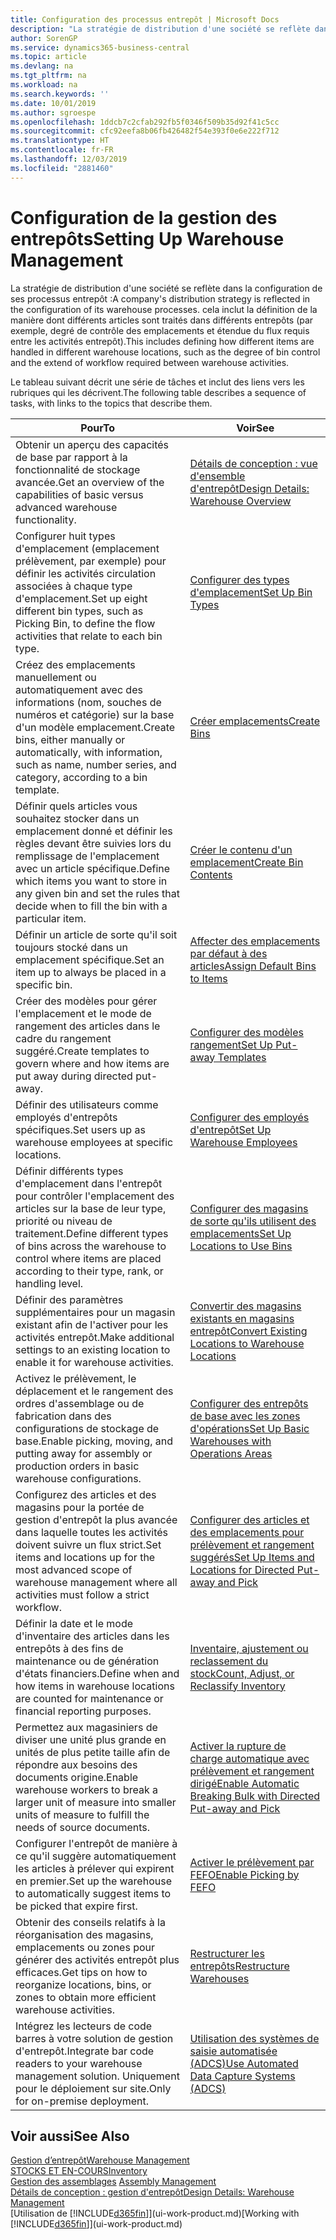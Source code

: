 ```yaml
---
title: Configuration des processus entrepôt | Microsoft Docs
description: "La stratégie de distribution d'une société se reflète dans la configuration de ses processus entrepôt : cela inclut la définition de la manière dont différents articles sont traités dans différents entrepôts (par exemple, degré de contrôle des emplacements et étendue du flux requis entre les activités entrepôt)."
author: SorenGP
ms.service: dynamics365-business-central
ms.topic: article
ms.devlang: na
ms.tgt_pltfrm: na
ms.workload: na
ms.search.keywords: ''
ms.date: 10/01/2019
ms.author: sgroespe
ms.openlocfilehash: 1ddcb7c2cfab292fb5f0346f509b35d92f41c5cc
ms.sourcegitcommit: cfc92eefa8b06fb426482f54e393f0e6e222f712
ms.translationtype: HT
ms.contentlocale: fr-FR
ms.lasthandoff: 12/03/2019
ms.locfileid: "2881460"
---
```

# <a name="setting-up-warehouse-management"></a><span data-ttu-id="23ff8-104">Configuration de la gestion des entrepôts</span><span class="sxs-lookup"><span data-stu-id="23ff8-104">Setting Up Warehouse Management</span></span>
<span data-ttu-id="23ff8-105">La stratégie de distribution d'une société se reflète dans la configuration de ses processus entrepôt :</span><span class="sxs-lookup"><span data-stu-id="23ff8-105">A company's distribution strategy is reflected in the configuration of its warehouse processes.</span></span> <span data-ttu-id="23ff8-106">cela inclut la définition de la manière dont différents articles sont traités dans différents entrepôts (par exemple, degré de contrôle des emplacements et étendue du flux requis entre les activités entrepôt).</span><span class="sxs-lookup"><span data-stu-id="23ff8-106">This includes defining how different items are handled in different warehouse locations, such as the degree of bin control and the extend of workflow required between warehouse activities.</span></span>  

 <span data-ttu-id="23ff8-107">Le tableau suivant décrit une série de tâches et inclut des liens vers les rubriques qui les décrivent.</span><span class="sxs-lookup"><span data-stu-id="23ff8-107">The following table describes a sequence of tasks, with links to the topics that describe them.</span></span>   

|<span data-ttu-id="23ff8-108">**Pour**</span><span class="sxs-lookup"><span data-stu-id="23ff8-108">**To**</span></span>|<span data-ttu-id="23ff8-109">**Voir**</span><span class="sxs-lookup"><span data-stu-id="23ff8-109">**See**</span></span>|  
|------------|-------------|  
|<span data-ttu-id="23ff8-110">Obtenir un aperçu des capacités de base par rapport à la fonctionnalité de stockage avancée.</span><span class="sxs-lookup"><span data-stu-id="23ff8-110">Get an overview of the capabilities of basic versus advanced warehouse functionality.</span></span>|[<span data-ttu-id="23ff8-111">Détails de conception : vue d'ensemble d'entrepôt</span><span class="sxs-lookup"><span data-stu-id="23ff8-111">Design Details: Warehouse Overview</span></span>](design-details-warehouse-overview.md)|  
|<span data-ttu-id="23ff8-112">Configurer huit types d'emplacement (emplacement prélèvement, par exemple) pour définir les activités circulation associées à chaque type d'emplacement.</span><span class="sxs-lookup"><span data-stu-id="23ff8-112">Set up eight different bin types, such as Picking Bin, to define the flow activities that relate to each bin type.</span></span>|[<span data-ttu-id="23ff8-113">Configurer des types d'emplacement</span><span class="sxs-lookup"><span data-stu-id="23ff8-113">Set Up Bin Types</span></span>](warehouse-how-to-set-up-bin-types.md)|  
|<span data-ttu-id="23ff8-114">Créez des emplacements manuellement ou automatiquement avec des informations (nom, souches de numéros et catégorie) sur la base d'un modèle emplacement.</span><span class="sxs-lookup"><span data-stu-id="23ff8-114">Create bins, either manually or automatically, with information, such as name, number series, and category, according to a bin template.</span></span>|[<span data-ttu-id="23ff8-115">Créer emplacements</span><span class="sxs-lookup"><span data-stu-id="23ff8-115">Create Bins</span></span>](warehouse-how-to-create-individual-bins.md)|  
|<span data-ttu-id="23ff8-116">Définir quels articles vous souhaitez stocker dans un emplacement donné et définir les règles devant être suivies lors du remplissage de l'emplacement avec un article spécifique.</span><span class="sxs-lookup"><span data-stu-id="23ff8-116">Define which items you want to store in any given bin and set the rules that decide when to fill the bin with a particular item.</span></span>|[<span data-ttu-id="23ff8-117">Créer le contenu d'un emplacement</span><span class="sxs-lookup"><span data-stu-id="23ff8-117">Create Bin Contents</span></span>](warehouse-how-to-set-up-bin-contents.md)|  
|<span data-ttu-id="23ff8-118">Définir un article de sorte qu'il soit toujours stocké dans un emplacement spécifique.</span><span class="sxs-lookup"><span data-stu-id="23ff8-118">Set an item up to always be placed in a specific bin.</span></span>|[<span data-ttu-id="23ff8-119">Affecter des emplacements par défaut à des articles</span><span class="sxs-lookup"><span data-stu-id="23ff8-119">Assign Default Bins to Items</span></span>](warehouse-how-to-assign-default-bins-to-items.md)|
|<span data-ttu-id="23ff8-120">Créer des modèles pour gérer l'emplacement et le mode de rangement des articles dans le cadre du rangement suggéré.</span><span class="sxs-lookup"><span data-stu-id="23ff8-120">Create templates to govern where and how items are put away during directed put-away.</span></span>|[<span data-ttu-id="23ff8-121">Configurer des modèles rangement</span><span class="sxs-lookup"><span data-stu-id="23ff8-121">Set Up Put-away Templates</span></span>](warehouse-how-to-set-up-put-away-templates.md)|
|<span data-ttu-id="23ff8-122">Définir des utilisateurs comme employés d'entrepôts spécifiques.</span><span class="sxs-lookup"><span data-stu-id="23ff8-122">Set users up as warehouse employees at specific locations.</span></span>|[<span data-ttu-id="23ff8-123">Configurer des employés d'entrepôt</span><span class="sxs-lookup"><span data-stu-id="23ff8-123">Set Up Warehouse Employees</span></span>](warehouse-how-to-set-up-warehouse-employees.md)|
|<span data-ttu-id="23ff8-124">Définir différents types d'emplacement dans l'entrepôt pour contrôler l'emplacement des articles sur la base de leur type, priorité ou niveau de traitement.</span><span class="sxs-lookup"><span data-stu-id="23ff8-124">Define different types of bins across the warehouse to control where items are placed according to their type, rank, or handling level.</span></span>|[<span data-ttu-id="23ff8-125">Configurer des magasins de sorte qu'ils utilisent des emplacements</span><span class="sxs-lookup"><span data-stu-id="23ff8-125">Set Up Locations to Use Bins</span></span>](warehouse-how-to-set-up-locations-to-use-bins.md)|
|<span data-ttu-id="23ff8-126">Définir des paramètres supplémentaires pour un magasin existant afin de l'activer pour les activités entrepôt.</span><span class="sxs-lookup"><span data-stu-id="23ff8-126">Make additional settings to an existing location to enable it for warehouse activities.</span></span>|[<span data-ttu-id="23ff8-127">Convertir des magasins existants en magasins entrepôt</span><span class="sxs-lookup"><span data-stu-id="23ff8-127">Convert Existing Locations to Warehouse Locations</span></span>](warehouse-how-to-convert-existing-locations-to-warehouse-locations.md)|
|<span data-ttu-id="23ff8-128">Activez le prélèvement, le déplacement et le rangement des ordres d'assemblage ou de fabrication dans des configurations de stockage de base.</span><span class="sxs-lookup"><span data-stu-id="23ff8-128">Enable picking, moving, and putting away for assembly or production orders in basic warehouse configurations.</span></span>|[<span data-ttu-id="23ff8-129">Configurer des entrepôts de base avec les zones d'opérations</span><span class="sxs-lookup"><span data-stu-id="23ff8-129">Set Up Basic Warehouses with Operations Areas</span></span>](warehouse-how-to-set-up-basic-warehouses-with-operations-areas.md)|  
|<span data-ttu-id="23ff8-130">Configurez des articles et des magasins pour la portée de gestion d'entrepôt la plus avancée dans laquelle toutes les activités doivent suivre un flux strict.</span><span class="sxs-lookup"><span data-stu-id="23ff8-130">Set items and locations up for the most advanced scope of warehouse management where all activities must follow a strict workflow.</span></span>|[<span data-ttu-id="23ff8-131">Configurer des articles et des emplacements pour prélèvement et rangement suggérés</span><span class="sxs-lookup"><span data-stu-id="23ff8-131">Set Up Items and Locations for Directed Put-away and Pick</span></span>](warehouse-how-to-set-up-items-for-directed-put-away-and-pick.md)|  
|<span data-ttu-id="23ff8-132">Définir la date et le mode d'inventaire des articles dans les entrepôts à des fins de maintenance ou de génération d'états financiers.</span><span class="sxs-lookup"><span data-stu-id="23ff8-132">Define when and how items in warehouse locations are counted for maintenance or financial reporting purposes.</span></span>|[<span data-ttu-id="23ff8-133">Inventaire, ajustement ou reclassement du stock</span><span class="sxs-lookup"><span data-stu-id="23ff8-133">Count, Adjust, or Reclassify Inventory</span></span>](inventory-how-count-adjust-reclassify.md)|
|<span data-ttu-id="23ff8-134">Permettez aux magasiniers de diviser une unité plus grande en unités de plus petite taille afin de répondre aux besoins des documents origine.</span><span class="sxs-lookup"><span data-stu-id="23ff8-134">Enable warehouse workers to break a larger unit of measure into smaller units of measure to fulfill the needs of source documents.</span></span>|[<span data-ttu-id="23ff8-135">Activer la rupture de charge automatique avec prélèvement et rangement dirigé</span><span class="sxs-lookup"><span data-stu-id="23ff8-135">Enable Automatic Breaking Bulk with Directed Put-away and Pick</span></span>](warehouse-enable-automatic-breaking-bulk-with-directed-put-away-and-pick.md)|  
|<span data-ttu-id="23ff8-136">Configurer l'entrepôt de manière à ce qu'il suggère automatiquement les articles à prélever qui expirent en premier.</span><span class="sxs-lookup"><span data-stu-id="23ff8-136">Set up the warehouse to automatically suggest items to be picked that expire first.</span></span>|[<span data-ttu-id="23ff8-137">Activer le prélèvement par FEFO</span><span class="sxs-lookup"><span data-stu-id="23ff8-137">Enable Picking by FEFO</span></span>](warehouse-picking-by-fefo.md)|
|<span data-ttu-id="23ff8-138">Obtenir des conseils relatifs à la réorganisation des magasins, emplacements ou zones pour générer des activités entrepôt plus efficaces.</span><span class="sxs-lookup"><span data-stu-id="23ff8-138">Get tips on how to reorganize locations, bins, or zones to obtain more efficient warehouse activities.</span></span>|[<span data-ttu-id="23ff8-139">Restructurer les entrepôts</span><span class="sxs-lookup"><span data-stu-id="23ff8-139">Restructure Warehouses</span></span>](warehouse-how-to-restructure-warehouses.md)|
|<span data-ttu-id="23ff8-140">Intégrez les lecteurs de code barres à votre solution de gestion d'entrepôt.</span><span class="sxs-lookup"><span data-stu-id="23ff8-140">Integrate bar code readers to your warehouse management solution.</span></span> <span data-ttu-id="23ff8-141">Uniquement pour le déploiement sur site.</span><span class="sxs-lookup"><span data-stu-id="23ff8-141">Only for on-premise deployment.</span></span>|[<span data-ttu-id="23ff8-142">Utilisation des systèmes de saisie automatisée (ADCS)</span><span class="sxs-lookup"><span data-stu-id="23ff8-142">Use Automated Data Capture Systems (ADCS)</span></span>](warehouse-use-automated-data-capture-systems-adcs.md)|

## <a name="see-also"></a><span data-ttu-id="23ff8-143">Voir aussi</span><span class="sxs-lookup"><span data-stu-id="23ff8-143">See Also</span></span>  
[<span data-ttu-id="23ff8-144">Gestion d’entrepôt</span><span class="sxs-lookup"><span data-stu-id="23ff8-144">Warehouse Management</span></span>](warehouse-manage-warehouse.md)  
[<span data-ttu-id="23ff8-145">STOCKS ET EN-COURS</span><span class="sxs-lookup"><span data-stu-id="23ff8-145">Inventory</span></span>](inventory-manage-inventory.md)  
<span data-ttu-id="23ff8-146">[Gestion des assemblages](assembly-assemble-items.md)  </span><span class="sxs-lookup"><span data-stu-id="23ff8-146">[Assembly Management](assembly-assemble-items.md)  </span></span>  
[<span data-ttu-id="23ff8-147">Détails de conception : gestion d'entrepôt</span><span class="sxs-lookup"><span data-stu-id="23ff8-147">Design Details: Warehouse Management</span></span>](design-details-warehouse-management.md)  
<span data-ttu-id="23ff8-148">[Utilisation de [!INCLUDE[d365fin](includes/d365fin_md.md)]](ui-work-product.md)</span><span class="sxs-lookup"><span data-stu-id="23ff8-148">[Working with [!INCLUDE[d365fin](includes/d365fin_md.md)]](ui-work-product.md)</span></span>
